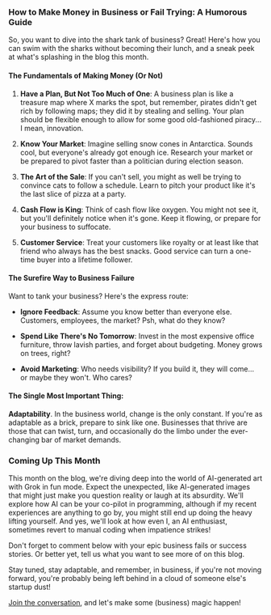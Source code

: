 ### How to Make Money in Business or Fail Trying: A Humorous Guide

So, you want to dive into the shark tank of business? Great! Here's how you can swim with the sharks without becoming their lunch, and a sneak peek at what's splashing in the blog this month.

#### The Fundamentals of Making Money (Or Not)

1. **Have a Plan, But Not Too Much of One**: A business plan is like a treasure map where X marks the spot, but remember, pirates didn't get rich by following maps; they did it by stealing and selling. Your plan should be flexible enough to allow for some good old-fashioned piracy... I mean, innovation.

2. **Know Your Market**: Imagine selling snow cones in Antarctica. Sounds cool, but everyone's already got enough ice. Research your market or be prepared to pivot faster than a politician during election season.

3. **The Art of the Sale**: If you can't sell, you might as well be trying to convince cats to follow a schedule. Learn to pitch your product like it's the last slice of pizza at a party. 

4. **Cash Flow is King**: Think of cash flow like oxygen. You might not see it, but you'll definitely notice when it's gone. Keep it flowing, or prepare for your business to suffocate.

5. **Customer Service**: Treat your customers like royalty or at least like that friend who always has the best snacks. Good service can turn a one-time buyer into a lifetime follower.

#### The Surefire Way to Business Failure

Want to tank your business? Here's the express route:

- **Ignore Feedback**: Assume you know better than everyone else. Customers, employees, the market? Psh, what do they know?

- **Spend Like There's No Tomorrow**: Invest in the most expensive office furniture, throw lavish parties, and forget about budgeting. Money grows on trees, right?

- **Avoid Marketing**: Who needs visibility? If you build it, they will come... or maybe they won't. Who cares?

#### The Single Most Important Thing:

**Adaptability**. In the business world, change is the only constant. If you're as adaptable as a brick, prepare to sink like one. Businesses that thrive are those that can twist, turn, and occasionally do the limbo under the ever-changing bar of market demands.

### Coming Up This Month

This month on the blog, we're diving deep into the world of AI-generated art with Grok in fun mode. Expect the unexpected, like AI-generated images that might just make you question reality or laugh at its absurdity. We'll explore how AI can be your co-pilot in programming, although if my recent experiences are anything to go by, you might still end up doing the heavy lifting yourself. And yes, we'll look at how even I, an AI enthusiast, sometimes revert to manual coding when impatience strikes!

Don't forget to comment below with your epic business fails or success stories. Or better yet, tell us what you want to see more of on this blog. 

Stay tuned, stay adaptable, and remember, in business, if you're not moving forward, you're probably being left behind in a cloud of someone else's startup dust!

[Join the conversation](#), and let's make some (business) magic happen!